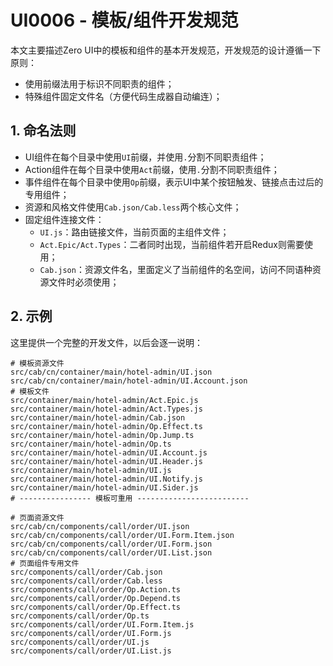 # UI0006 - 模板/组件开发规范

本文主要描述Zero UI中的模板和组件的基本开发规范，开发规范的设计遵循一下原则：

* 使用前缀法用于标识不同职责的组件；
* 特殊组件固定文件名（方便代码生成器自动编连）；

## 1. 命名法则

* UI组件在每个目录中使用`UI`前缀，并使用`.`分割不同职责组件；
* Action组件在每个目录中使用`Act`前缀，使用`.`分割不同职责组件；
* 事件组件在每个目录中使用`Op`前缀，表示UI中某个按钮触发、链接点击过后的专用组件；
* 资源和风格文件使用`Cab.json/Cab.less`两个核心文件；
* 固定组件连接文件：
  * `UI.js`：路由链接文件，当前页面的主组件文件；
  * `Act.Epic/Act.Types`：二者同时出现，当前组件若开启Redux则需要使用；
  * `Cab.json`：资源文件名，里面定义了当前组件的名空间，访问不同语种资源文件时必须使用；

## 2. 示例

这里提供一个完整的开发文件，以后会逐一说明：

```shell
# 模板资源文件
src/cab/cn/container/main/hotel-admin/UI.json
src/cab/cn/container/main/hotel-admin/UI.Account.json
# 模板文件
src/container/main/hotel-admin/Act.Epic.js
src/container/main/hotel-admin/Act.Types.js
src/container/main/hotel-admin/Cab.json
src/container/main/hotel-admin/Op.Effect.ts
src/container/main/hotel-admin/Op.Jump.ts
src/container/main/hotel-admin/Op.ts
src/container/main/hotel-admin/UI.Account.js
src/container/main/hotel-admin/UI.Header.js
src/container/main/hotel-admin/UI.js
src/container/main/hotel-admin/UI.Notify.js
src/container/main/hotel-admin/UI.Sider.js
# ---------------- 模板可重用 -------------------------

# 页面资源文件
src/cab/cn/components/call/order/UI.json
src/cab/cn/components/call/order/UI.Form.Item.json
src/cab/cn/components/call/order/UI.Form.json
src/cab/cn/components/call/order/UI.List.json
# 页面组件专用文件
src/components/call/order/Cab.json
src/components/call/order/Cab.less
src/components/call/order/Op.Action.ts
src/components/call/order/Op.Depend.ts
src/components/call/order/Op.Effect.ts
src/components/call/order/Op.ts
src/components/call/order/UI.Form.Item.js
src/components/call/order/UI.Form.js
src/components/call/order/UI.js
src/components/call/order/UI.List.js
```



